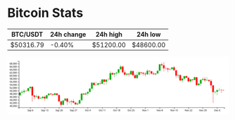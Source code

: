 # Bitcoin Stats

BTC/USDT|24h change|24h high|24h low|
|---|---|---|---|
|$50316.79|-0.40%|$51200.00|$48600.00|

<img src="./chart.svg">
